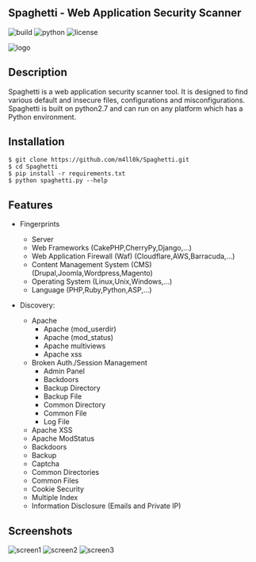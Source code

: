 ## Spaghetti - Web Application Security Scanner
![build](https://img.shields.io/badge/build-passing-green.svg) ![python](https://img.shields.io/badge/python-2.7-green.svg)  ![license](https://img.shields.io/badge/License-GPLv3-brightgreen.svg)

![logo](https://raw.githubusercontent.com/m4ll0k/Spaghetti/master/screens/logo.png)

## Description
Spaghetti is a web application security scanner tool. It is designed to find various default and insecure files, configurations and misconfigurations. Spaghetti is built on python2.7 and can run on any platform which has a Python environment.

## Installation
```
$ git clone https://github.com/m4ll0k/Spaghetti.git
$ cd Spaghetti 
$ pip install -r requirements.txt
$ python spaghetti.py --help
```

## Features
- Fingerprints
  - Server
  - Web Frameworks (CakePHP,CherryPy,Django,...)
  - Web Application Firewall (Waf) (Cloudflare,AWS,Barracuda,...)
  - Content Management System (CMS) (Drupal,Joomla,Wordpress,Magento)
  - Operating System (Linux,Unix,Windows,...)
  - Language (PHP,Ruby,Python,ASP,...)

- Discovery:
  - Apache
    - Apache (mod_userdir)
    - Apache (mod_status)
    - Apache multiviews
    - Apache xss
  - Broken Auth./Session Management
    - Admin Panel
    - Backdoors
    - Backup Directory
    - Backup File
    - Common Directory
    - Common File
    - Log File
  - Apache XSS
  - Apache ModStatus
  - Backdoors
  - Backup
  - Captcha
  - Common Directories
  - Common Files
  - Cookie Security
  - Multiple Index
  - Information Disclosure (Emails and Private IP)

## Screenshots
![screen1](https://github.com/m4ll0k/Spaghetti/blob/master/screenshots/screenshot_1.png)
![screen2](https://github.com/m4ll0k/Spaghetti/blob/master/screenshots/screenshot_2.png)
![screen3](https://github.com/m4ll0k/Spaghetti/blob/master/screenshots/screenshot_3.png)
